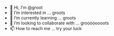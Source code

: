 - 👋 Hi, I’m @groot
- 👀 I’m interested in ...  groots
- 🌱 I’m currently learning ... groots
- 💞️ I’m looking to collaborate with ... groooooooots
- 📫 How to reach me ... try your luck

<!---
vmfptmzk/vmfptmzk is a ✨ special ✨ repository because its `README.md` (this file) appears on your GitHub profile.
You can click the Preview link to take a look at your changes.
--->
